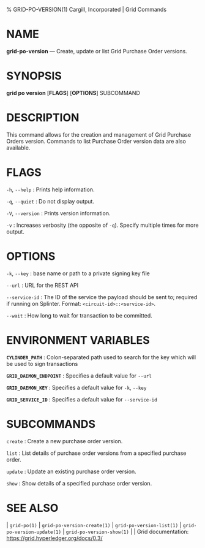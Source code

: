 % GRID-PO-VERSION(1) Cargill, Incorporated | Grid Commands
<!--
  Copyright 2022 Cargill Incorporated
  Licensed under Creative Commons Attribution 4.0 International License
  https://creativecommons.org/licenses/by/4.0/
-->

NAME
====

**grid-po-version** — Create, update or list Grid Purchase Order versions.

SYNOPSIS
========

**grid po version** \[**FLAGS**\] \[**OPTIONS**\] SUBCOMMAND

DESCRIPTION
===========

This command allows for the creation and management of Grid Purchase Orders
version.  Commands to list Purchase Order version data are also available.

FLAGS
=====

`-h`, `--help`
: Prints help information.

`-q`, `--quiet`
: Do not display output.

`-V`, `--version`
: Prints version information.

`-v`
: Increases verbosity (the opposite of `-q`). Specify multiple times for more
  output.

OPTIONS
=======

`-k`, `--key`
: base name or path to a private signing key file

`--url`
: URL for the REST API

`--service-id`
: The ID of the service the payload should be sent to; required if running on
  Splinter. Format: `<circuit-id>::<service-id>`.

`--wait`
: How long to wait for transaction to be committed.

ENVIRONMENT VARIABLES
=====================

**`CYLINDER_PATH`**
: Colon-separated path used to search for the key which will be used
  to sign transactions

**`GRID_DAEMON_ENDPOINT`**
: Specifies a default value for `--url`

**`GRID_DAEMON_KEY`**
: Specifies a default value for  `-k`, `--key`

**`GRID_SERVICE_ID`**
: Specifies a default value for `--service-id`

SUBCOMMANDS
===========

`create`
: Create a new purchase order version.

`list`
: List details of purchase order versions from a specified purchase order.

`update`
: Update an existing purchase order version.

`show`
: Show details of a specified purchase order version.

SEE ALSO
========
| `grid-po(1)`
| `grid-po-version-create(1)`
| `grid-po-version-list(1)`
| `grid-po-version-update(1)`
| `grid-po-version-show(1)`
|
| Grid documentation: https://grid.hyperledger.org/docs/0.3/
